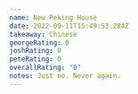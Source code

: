 ```yaml
---
name: New Peking House
date: 2022-09-11T15:49:53.284Z
takeaway: Chinese
georgeRating: 0
joshRating: 0
peteRating: 0
overallRating: "0"
notes: J﻿ust no. Never again.
---
```

